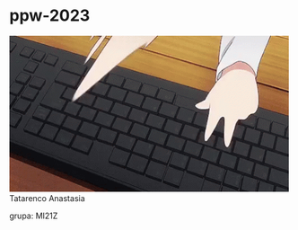 # ppw-2023
![](https://github.com/nasteatatarenko/ppw-2023/blob/main/umaru-kawaii.gif)
Tatarenco Anastasia

grupa: MI21Z
